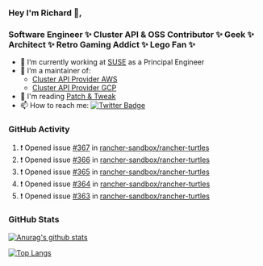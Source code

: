 ### Hey I'm Richard 👋, 

<h3 align="left">Software Engineer ✨ Cluster API & OSS Contributor ✨ Geek ✨ Architect ✨ Retro Gaming Addict ✨ Lego Fan ✨</h3>

- 🔭 I’m currently working at [SUSE](https://www.suse.com/) as a Principal Engineer
- 👯 I’m a maintainer of:
  -  [Cluster API Provider AWS](https://github.com/kubernetes-sigs/cluster-api-provider-aws)
  -  [Cluster API Provider GCP](https://github.com/kubernetes-sigs/cluster-api-provider-gcp)
- 💬 I'm reading [Patch & Tweak](https://bjooks.com/products/patch-tweak-exploring-modular-synthesis)
- 📫 How to reach me: [![Twitter Badge](https://img.shields.io/badge/-@fruit_case-00acee?style=flat&logo=Twitter&logoColor=white)](https://twitter.com/intent/follow?screen_name=fruit_case "Follow on Twitter")

### GitHub Activity 

<!--START_SECTION:activity-->
1. ❗ Opened issue [#367](https://github.com/rancher-sandbox/rancher-turtles/issues/367) in [rancher-sandbox/rancher-turtles](https://github.com/rancher-sandbox/rancher-turtles)
2. ❗ Opened issue [#366](https://github.com/rancher-sandbox/rancher-turtles/issues/366) in [rancher-sandbox/rancher-turtles](https://github.com/rancher-sandbox/rancher-turtles)
3. ❗ Opened issue [#365](https://github.com/rancher-sandbox/rancher-turtles/issues/365) in [rancher-sandbox/rancher-turtles](https://github.com/rancher-sandbox/rancher-turtles)
4. ❗ Opened issue [#364](https://github.com/rancher-sandbox/rancher-turtles/issues/364) in [rancher-sandbox/rancher-turtles](https://github.com/rancher-sandbox/rancher-turtles)
5. ❗ Opened issue [#363](https://github.com/rancher-sandbox/rancher-turtles/issues/363) in [rancher-sandbox/rancher-turtles](https://github.com/rancher-sandbox/rancher-turtles)
<!--END_SECTION:activity-->

### GitHub Stats

[![Anurag's github stats](https://github-readme-stats.vercel.app/api?username=richardcase&count_private=true&show_icons=true)](https://github.com/anuraghazra/github-readme-stats)

[![Top Langs](https://github-readme-stats.vercel.app/api/top-langs/?username=richardcase&hide=html&layout=compact)](https://github.com/anuraghazra/github-readme-stats)
